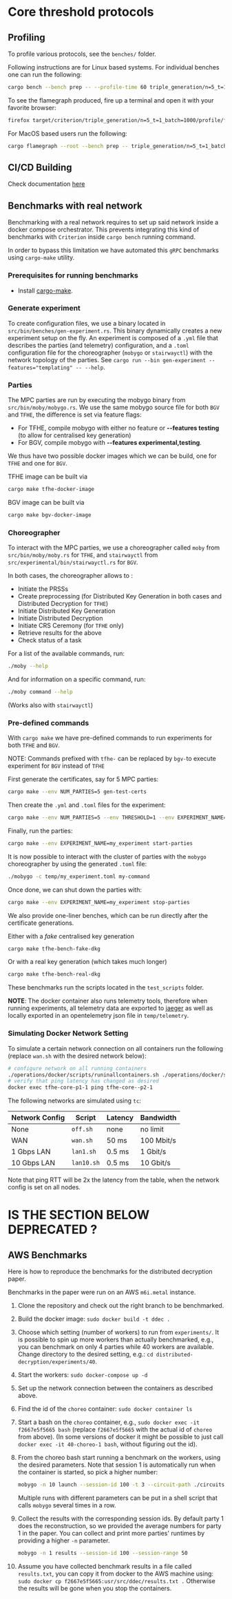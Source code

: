 # Core threshold protocols 
## Profiling

To profile various protocols, see the `benches/` folder.

Following instructions are for Linux based systems. For individual benches one can run the following:

```sh
cargo bench --bench prep -- --profile-time 60 triple_generation/n=5_t=1_batch=1000
```

To see the flamegraph produced, fire up a terminal and open it with your favorite browser:
```sh
firefox target/criterion/triple_generation/n=5_t=1_batch=1000/profile/flamegraph.svg
```

For MacOS based users run the following:

```sh
cargo flamegraph --root --bench prep -- triple_generation/n=5_t=1_batch=1000
```


## CI/CD Building

Check documentation [here](./doc/ci.md)


## Benchmarks with real network
Benchmarking with a real network requires to set up said network inside a docker compose orchestrator. This prevents integrating this kind of benchmarks with `Criterion` inside `cargo bench` running command.

In order to bypass this limitation we have automated this `gRPC` benchmarks using `cargo-make` utility. 

### Prerequisites for running benchmarks

- Install [cargo-make](https://github.com/sagiegurari/cargo-make?tab=readme-ov-file#installation).

### Generate experiment
To create configuration files, we use a binary located in `src/bin/benches/gen-experiment.rs`.
This binary dynamically creates a new experiment setup on the fly. An experiment is composed of a `.yml` file that describes the parties (and telemetry) configuration, and a `.toml` configuration file for the choreographer (`mobygo` or `stairwayctl`) with the network topology of the parties. See `cargo run --bin gen-experiment --features="templating" -- --help`.

### Parties
The MPC parties are run by executing the mobygo binary from `src/bin/moby/mobygo.rs`.
We use the same mobygo source file for both `BGV` and `TFHE`, the difference is set via feature flags:
- For TFHE, compile mobygo with either no feature or **--features testing** (to allow for centralised key generation)
- For BGV, compile mobygo with **--features experimental,testing**.

We thus have two possible docker images which we can be build, one for `TFHE` and one for `BGV`.

TFHE image can be built via
```sh
cargo make tfhe-docker-image 
```

BGV image can be built via
```sh
cargo make bgv-docker-image 
```

### Choreographer
To interact with the MPC parties, we use a choreographer called `moby` from `src/bin/moby/moby.rs` for `TFHE`, and `stairwayctl` from `src/experimental/bin/stairwayctl.rs` for `BGV`.

In both cases, the choreographer allows to :
- Initiate the PRSSs
- Create preprocessing (for Distributed Key Generation in both cases and Distributed Decryption for `TFHE`)
- Initiate Distributed Key Generation 
- Initiate Distributed Decryption
- Initiate CRS Ceremony (for `TFHE` only)
- Retrieve results for the above
- Check status of a task

For a list of the available commands, run: 
```sh
./moby --help 
```

And for information on a specific command, run:
```sh
./moby command --help 
```

(Works also with `stairwayctl`)

### Pre-defined commands 
With `cargo make` we have pre-defined commands to run experiments for both `TFHE` and `BGV`. 

NOTE: Commands prefixed with `tfhe-` can be replaced by `bgv-`to execute experiment for `BGV` instead of `TFHE`

First generate the certificates, say for 5 MPC parties:
```sh
cargo make --env NUM_PARTIES=5 gen-test-certs 
```

Then create the `.yml` and `.toml` files for the experiment:
```sh
cargo make --env NUM_PARTIES=5 --env THRESHOLD=1 --env EXPERIMENT_NAME=my_experiment tfhe-gen-experiment 
```

Finally, run the parties:
```sh
cargo make --env EXPERIMENT_NAME=my_experiment start-parties 
```

It is now possible to interact with the cluster of parties with the `mobygo` choreographer by using the generated `.toml` file:
```sh
./mobygo -c temp/my_experiment.toml my-command 
```

Once done, we can shut down the parties with:
```sh
cargo make --env EXPERIMENT_NAME=my_experiment stop-parties 
```


We also provide one-liner benches, which can be run directly after the certificate generations.

Either with a *fake* centralised key generation
```sh
cargo make tfhe-bench-fake-dkg 
```
Or with a real key generation (which takes much longer)
```sh
cargo make tfhe-bench-real-dkg 
```

These benchmarks run the scripts located in the `test_scripts` folder.

**NOTE**: The docker container also runs telemetry tools, therefore when running experiments, all telemetry data are exported to [jaeger](http://localhost:16686) as well as locally exported in an opentelemetry json file in `temp/telemetry`.


### Simulating Docker Network Setting

To simulate a certain network connection on all containers run the following (replace `wan.sh` with the desired network below):
```sh
# configure network on all running containers
./operations/docker/scripts/runinallcontainers.sh ./operations/docker/scripts/wan.sh
# verify that ping latency has changed as desired
docker exec tfhe-core-p1-1 ping tfhe-core--p2-1
```

The following networks are simulated using `tc`:

| Network Config  | Script | Latency | Bandwidth |
| --- | --- | --- | --- |
| None  | `off.sh`  | none  | no limit  |
| WAN  | `wan.sh`  | 50 ms  | 100 Mbit/s  |
| 1 Gbps LAN  | `lan1.sh`  | 0.5 ms  | 1 Gbit/s  |
| 10 Gbps LAN  | `lan10.sh`  | 0.5 ms  | 10 Gbit/s  |

Note that ping RTT will be 2x the latency from the table, when the network config is set on all nodes.

# IS THE SECTION BELOW DEPRECATED ?
## AWS Benchmarks

Here is how to reproduce the benchmarks for the distributed decryption paper.

Benchmarks in the paper were run on an AWS `m6i.metal` instance.

1. Clone the repository and check out the right branch to be benchmarked.
2. Build the docker image: `sudo docker build -t ddec .`
3. Choose which setting (number of workers) to run from `experiments/`. It is possible to spin up more workers than actually benchmarked, e.g., you can benchmark on only 4 parties while 40 workers are available.
Change directory to the desired setting, e.g.: `cd distributed-decryption/experiments/40`.
4. Start the workers: `sudo docker-compose up -d`
5. Set up the network connection between the containers as described above.
6. Find the id of the `choreo` container: `sudo docker container ls`
7. Start a bash on the `choreo` container, e.g., `sudo docker exec -it f2667e5f5665 bash` (replace `f2667e5f5665` with the actual id of `choreo` from above). (In some versions of docker it might be possible to just call `docker exec -it 40-choreo-1 bash`, without figuring out the id).
8. From the choreo bash start running a benchmark on the workers, using the desired parameters. Note that session 1 is automatically run when the container is started, so pick a higher number:

    ```sh
    mobygo -n 10 launch --session-id 100 -t 3 --circuit-path ./circuits/ddec-1-plaintext-1/ddec.flamin --session-range 50
    ```
    Multiple runs with different parameters can be put in a shell script that calls `mobygo` several times in a row.

9. Collect the results with the corresponding session ids. By default party 1 does the reconstruction, so we provided the average numbers for party 1 in the paper. You can collect and print more parties' runtimes by providing a higher `-n` parameter.
    ```sh
    mobygo -n 1 results --session-id 100 --session-range 50
    ```
10. Assume you have collected benchmark results in a file called `results.txt`, you can copy it from docker to the AWS machine using:
`sudo docker cp f2667e5f5665:usr/src/ddec/results.txt .`
Otherwise the results will be gone when you stop the containers.